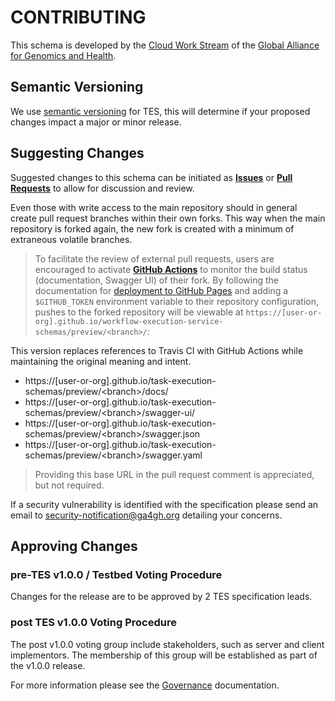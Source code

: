 
# CONTRIBUTING

This schema is developed by the [Cloud Work Stream](https://ga4gh.cloud) of the [Global Alliance for Genomics and Health](https://ga4gh.org).

## Semantic Versioning

We use [semantic versioning](https://semver.org/) for TES, this will determine if your proposed changes impact a major or minor release.

## Suggesting Changes

Suggested changes to this schema can be initiated as [**Issues**](https://github.com/ga4gh/task-execution-schemas/issues) or [**Pull Requests**](https://github.com/ga4gh/task-execution-schemas/pulls) to allow for discussion and review.

Even those with write access to the main repository should in general create pull request branches within their own forks. This way when the main repository is forked again, the new fork is created with a minimum of extraneous volatile branches.


> To facilitate the review of external pull requests, users are encouraged to activate [**GitHub Actions**](https://github.com/features/actions) to monitor the build status (documentation, Swagger UI) of their fork. By following the documentation for [deployment to GitHub Pages](https://docs.github.com/en/actions/publishing-packages/deploying-to-github-pages) and adding a `$GITHUB_TOKEN` environment variable to their repository configuration, pushes to the forked repository will be viewable at `https://[user-or-org].github.io/workflow-execution-service-schemas/preview/<branch>/`:


This version replaces references to Travis CI with GitHub Actions while maintaining the original meaning and intent.

+ https://[user-or-org].github.io/task-execution-schemas/preview/\<branch\>/docs/
+ https://[user-or-org].github.io/task-execution-schemas/preview/\<branch\>/swagger-ui/
+ https://[user-or-org].github.io/task-execution-schemas/preview/\<branch\>/swagger.json
+ https://[user-or-org].github.io/task-execution-schemas/preview/\<branch\>/swagger.yaml

> Providing this base URL in the pull request comment is appreciated, but not required.

If a security vulnerability is identified with the specification please send an email to security-notification@ga4gh.org detailing your concerns.

## Approving Changes

### pre-TES v1.0.0 / Testbed Voting Procedure
Changes for the release are to be approved by 2 TES specification leads.

### post TES v1.0.0 Voting Procedure
The post v1.0.0 voting group include stakeholders, such as server and client implementors.
The membership of this group will be established as part of the v1.0.0 release.

For more information please see the [Governance](GOVERNANCE.md) documentation.
